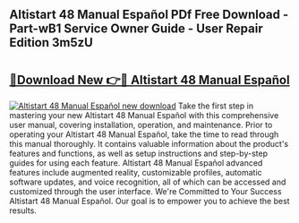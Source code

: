 ## Altistart 48 Manual Español PDf Free Download - Part-wB1 Service Owner Guide - User Repair Edition 3m5zU

# <h2><a href="http://bc40604.oget.top/?id=Altistart+48+Manual+Espa%c3%b1ol">🔗Download New 👉🔴 Altistart 48 Manual Español</a></h2>

[![Altistart 48 Manual Español new download](https://i.imgur.com/5g1atiW.png)](http://bc40604.oget.top/?id=Altistart+48+Manual+Espa%c3%b1ol)
Take the first step in mastering your new Altistart 48 Manual Español with this comprehensive user manual, covering installation, operation, and maintenance. Prior to operating your Altistart 48 Manual Español, take the time to read through this manual thoroughly. It contains valuable information about the product's features and functions, as well as setup instructions and step-by-step guides for using each feature. Altistart 48 Manual Español advanced features include augmented reality, customizable profiles, automatic software updates, and voice recognition, all of which can be accessed and customized through the user interface. We're Committed to Your Success Altistart 48 Manual Español. Our goal is to empower you to achieve the best results.
